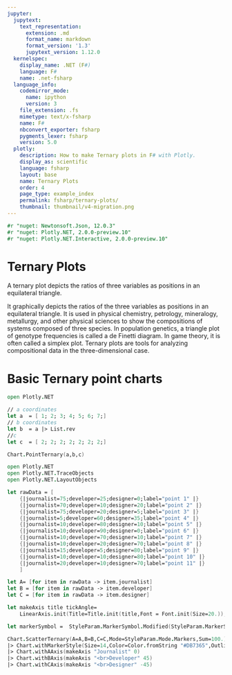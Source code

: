 ```yaml
---
jupyter:
  jupytext:
    text_representation:
      extension: .md
      format_name: markdown
      format_version: '1.3'
      jupytext_version: 1.12.0
  kernelspec:
    display_name: .NET (F#)
    language: F#
    name: .net-fsharp
  language_info:
    codemirror_mode:
      name: ipython
      version: 3
    file_extension: .fs
    mimetype: text/x-fsharp
    name: F#
    nbconvert_exporter: fsharp
    pygments_lexer: fsharp
    version: 5.0
  plotly:
    description: How to make Ternary plots in F# with Plotly.
    display_as: scientific
    language: fsharp
    layout: base
    name: Ternary Plots
    order: 4
    page_type: example_index
    permalink: fsharp/ternary-plots/
    thumbnail: thumbnail/v4-migration.png
---
```


```fsharp dotnet_interactive={"language": "fsharp"}
#r "nuget: Newtonsoft.Json, 12.0.3"
#r "nuget: Plotly.NET, 2.0.0-preview.10"
#r "nuget: Plotly.NET.Interactive, 2.0.0-preview.10"
```

# Ternary Plots

A ternary plot depicts the ratios of three variables as positions in an equilateral triangle.

It graphically depicts the ratios of the three variables as positions in an equilateral triangle. 
It is used in physical chemistry, petrology, mineralogy, metallurgy, and other physical sciences to show the compositions of systems composed of three species. 
In population genetics, a triangle plot of genotype frequencies is called a de Finetti diagram. In game theory, it is often called a simplex plot.
Ternary plots are tools for analyzing compositional data in the three-dimensional case.


# Basic Ternary point charts

```fsharp dotnet_interactive={"language": "fsharp"}
open Plotly.NET

// a coordinates
let a  = [ 1; 2; 3; 4; 5; 6; 7;]
// b coordinates
let b  = a |> List.rev
//c
let c  = [ 2; 2; 2; 2; 2; 2; 2;]

Chart.PointTernary(a,b,c)
```

```fsharp dotnet_interactive={"language": "fsharp"}
open Plotly.NET
open Plotly.NET.TraceObjects
open Plotly.NET.LayoutObjects

let rawData = [
    {|journalist=75;developer=25;designer=0;label="point 1" |}
    {|journalist=70;developer=10;designer=20;label="point 2" |}
    {|journalist=75;developer=20;designer=5;label="point 3" |}
    {|journalist=5;developer=60;designer=35;label="point 4" |}
    {|journalist=10;developer=80;designer=10;label="point 5" |}
    {|journalist=10;developer=90;designer=0;label="point 6" |}
    {|journalist=10;developer=70;designer=10;label="point 7" |}
    {|journalist=10;developer=20;designer=70;label="point 8" |}
    {|journalist=15;developer=5;designer=80;label="point 9" |}
    {|journalist=10;developer=10;designer=80;label="point 10" |}
    {|journalist=20;developer=10;designer=70;label="point 11" |}
    ]

let A= [for item in rawData -> item.journalist]
let B = [for item in rawData -> item.developer]
let C = [for item in rawData -> item.designer]

let makeAxis title tickAngle=
    LinearAxis.init(Title=Title.init(title,Font = Font.init(Size=20.)),TickAngle=tickAngle,TickFont=Font.init(Size=15.),TickColor=Color.fromString "rgba(0,0,0,0)",TickLen=5,ShowLine=true,ShowGrid=true)

let markerSymbol =  StyleParam.MarkerSymbol.Modified(StyleParam.MarkerSymbol.Circle, StyleParam.SymbolStyle.Open)

Chart.ScatterTernary(A=A,B=B,C=C,Mode=StyleParam.Mode.Markers,Sum=100.)
|> Chart.withMarkerStyle(Size=14,Color=Color.fromString "#DB7365",Outline=Line.init(Width=2.),Symbol=markerSymbol)
|> Chart.withAAxis(makeAxis "Journalist" 0)
|> Chart.withBAxis(makeAxis "<br>Developer" 45)
|> Chart.withCAxis(makeAxis "<br>Designer" -45)
```
